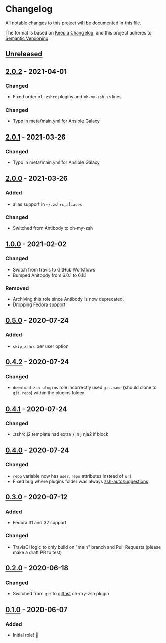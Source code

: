 # Changelog

All notable changes to this project will be documented in this file.

The format is based on [Keep a Changelog](https://keepachangelog.com/en/1.0.0/),
and this project adheres to [Semantic Versioning](https://semver.org/spec/v2.0.0.html).

## [Unreleased]

## [2.0.2] - 2021-04-01

### Changed

- Fixed order of `.zshrc` plugins and `oh-my-zsh.sh` lines

### Changed

- Typo in meta/main.yml for Ansible Galaxy

## [2.0.1] - 2021-03-26

### Changed

- Typo in meta/main.yml for Ansible Galaxy

## [2.0.0] - 2021-03-26

### Added

- alias support in `~/.zshrc_aliases`

### Changed

- Switched from Antibody to oh-my-zsh

## [1.0.0] - 2021-02-02

### Changed

- Switch from travis to GitHub Workflows
- Bumped Anitbody from 6.0.1 to 6.1.1

### Removed

- Archiving this role since Antibody is now deprecated.
- Dropping Fedora support

## [0.5.0] - 2020-07-24

### Added

- `skip_zshrc` per user option

## [0.4.2] - 2020-07-24

### Changed

- `download-zsh-plugins` role incorrectly used `git.name` (should clone to `git.repo`) within the plugins folder

## [0.4.1] - 2020-07-24

### Changed

- .zshrc.j2 template had extra `}` in jinja2 if block

## [0.4.0] - 2020-07-24

### Changed

- `repo` variable now has `user`, `repo` attributes instead of `url`
- Fixed bug where plugins folder was always [zsh-autosuggestions](https://github.com/iancleary/ansible-role-zsh/blob/15c3751c2b59bb212c4289284a0ed380c5a1745c/tasks/download-zsh-plugins.yml#L9)

## [0.3.0] - 2020-07-12

### Added

- Fedora 31 and 32 support

### Changed

- TravisCI logic to only build on "main" branch and Pull Requests (please make a draft PR to test)

## [0.2.0] - 2020-06-18

### Changed

- Switched from `git` to [gitfast](https://github.com/ohmyzsh/ohmyzsh/tree/master/plugins/gitfast) oh-my-zsh plugin

## [0.1.0] - 2020-06-07

### Added

- Initial role! 🚀

[Unreleased]: https://github.com/iancleary/ansible-role-zsh/compare/v2.0.2...HEAD
[2.0.2]: https://github.com/iancleary/ansible-role-zsh/releases/tag/v2.0.2
[2.0.1]: https://github.com/iancleary/ansible-role-zsh/releases/tag/v2.0.1
[2.0.0]: https://github.com/iancleary/ansible-role-zsh/releases/tag/v2.0.0
[1.0.0]: https://github.com/iancleary/ansible-role-zsh/releases/tag/v1.0.0
[0.5.0]: https://github.com/iancleary/ansible-role-zsh/releases/tag/v0.5.0
[0.4.2]: https://github.com/iancleary/ansible-role-zsh/releases/tag/v0.4.2
[0.4.1]: https://github.com/iancleary/ansible-role-zsh/releases/tag/v0.4.1
[0.4.0]: https://github.com/iancleary/ansible-role-zsh/releases/tag/v0.4.0
[0.3.0]: https://github.com/iancleary/ansible-role-zsh/releases/tag/v0.3.0
[0.2.0]: https://github.com/iancleary/ansible-role-zsh/releases/tag/v0.2.0
[0.1.0]: https://github.com/iancleary/ansible-role-zsh/releases/tag/v0.1.0
